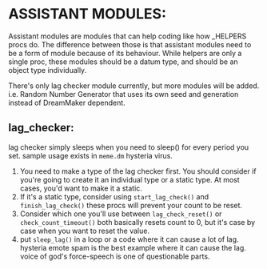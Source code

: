# ASSISTANT MODULES:
Assistant modules are modules that can help coding like how _HELPERS procs do.
The difference between those is that assistant modules need to be a form of module because of its behaviour.
While helpers are only a single proc, these modules should be a datum type, and should be an object type individually.

There's only lag checker module currently, but more modules will be added.
i.e. Random Number Generator that uses its own seed and generation instead of DreamMaker dependent.

## lag_checker:
lag checker simply sleeps when you need to sleep() for every period you set.
sample usage exists in `meme.dm` hysteria virus.

1. You need to make a type of the lag checker first.
	You should consider if you're going to create it an individual type or a static type.
	At most cases, you'd want to make it a static.
2. If it's a static type, consider using `start_lag_check()` and `finish_lag_check()`
	these procs will prevent your count to be reset.
3. Consider which one you'll use between `lag_check_reset()` or `check_count_timeout()`
	both basically resets count to 0, but it's case by case when you want to reset the value.
4. put `sleep_lag()` in a loop or a code where it can cause a lot of lag.
	hysteria emote spam is the best example where it can cause the lag.
	voice of god's force-speech is one of questionable parts.

